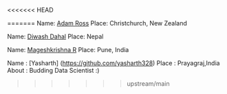<<<<<<< HEAD

=======
Name: [Adam Ross](https://github.com/R055A)
Place: Christchurch, New Zealand

Name: [Diwash Dahal](https://github.com/diwash007)
Place: Nepal

Name: [Mageshkrishna R](https://github.com/silicolicious)
Place: Pune, India

Name : [Yasharth] (https://github.com/yasharth328)
Place : Prayagraj,India
About :  Budding Data Scientist :)
>>>>>>> upstream/main

